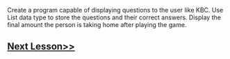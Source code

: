 Create a program capable of displaying questions to the user like KBC. 
Use List data type to store the questions and their correct answers.
Display the final amount the person is taking home after playing the game.
## [Next Lesson>>](https://github.com/Harshita1303/Python-CodewithHarry/blob/main/28-Day28-f-strings/.tutorial/Tutorial.md)
